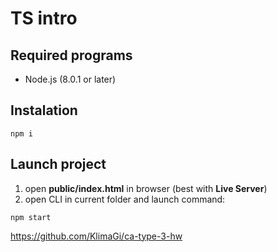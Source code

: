 # TS intro

## Required programs

- Node.js (8.0.1 or later)

## Instalation

```
npm i
```

## Launch project

1. open **public/index.html** in browser (best with **Live Server**)
2. open CLI in current folder and launch command:

```
npm start
```

https://github.com/KlimaGi/ca-type-3-hw